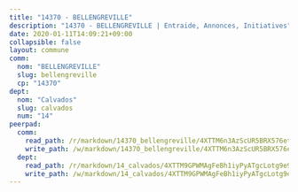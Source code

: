 ```yaml
---
title: "14370 - BELLENGREVILLE"
description: "14370 - BELLENGREVILLE | Entraide, Annonces, Initiatives"
date: 2020-01-11T14:09:21+09:00
collapsible: false
layout: commune
comm:
  nom: "BELLENGREVILLE"
  slug: bellengreville
  cp: "14370"
dept:
  nom: "Calvados"
  slug: calvados
  num: "14"
peerpad:
  comm:
    read_path: /r/markdown/14370_bellengreville/4XTTM6n3AzScUR5BRX576etobxXwMJ3hHQEJya4KXfqq3UvzG
    write_path: /w/markdown/14370_bellengreville/4XTTM6n3AzScUR5BRX576etobxXwMJ3hHQEJya4KXfqq3UvzG-K3TgUMGdpZHzzDRmagsDTp2vKFU7VqsuwCKmpcBVon3bPPWJpPygKSgPdJHf1edBA8cAjLf2iXR1X7QXhAR9zhJrhGv5ThgkGVLJCgLab6M9sKeRZ8DkJwiWqqwb5rEWtGiSWhYg
  dept:
    read_path: /r/markdown/14_calvados/4XTTM9GPWMAgFeBh1iyPyATgcLotg9e9APJpQBEyY3RZiUwJ6
    write_path: /w/markdown/14_calvados/4XTTM9GPWMAgFeBh1iyPyATgcLotg9e9APJpQBEyY3RZiUwJ6-K3TgUXWJAT2cYJ9ZstQphkkm2za8um5GwwXsivqaDFTgbhMDcHaRXnT3h69szAqCyvWcFfDim5fkwc6CXdUtyvPpirbD1TPAb6xCxpPN6dR3zzDRe29YehQYbhZdjvZYkgztJYvi
---
```


